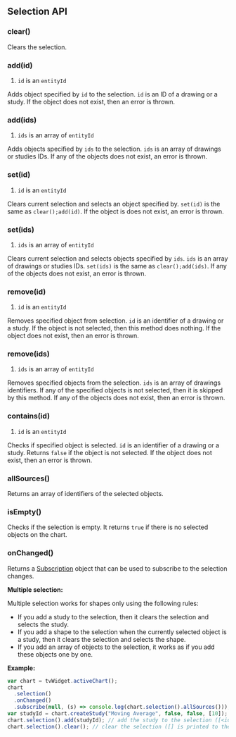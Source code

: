 ## Selection API

### clear()

Clears the selection.

### add(id)

1. `id` is an `entityId`

Adds object specified by `id` to the selection. `id` is an ID of a drawing or a study. If the object does not exist, then an error is thrown.

### add(ids)

1. `ids` is an array of `entityId`

Adds objects specified by `ids` to the selection. `ids` is an array of drawings or studies IDs. If any of the objects does not exist, an error is thrown.

### set(id)

1. `id` is an `entityId`

Clears current selection and selects an object specified by. `set(id)` is the same as `clear();add(id)`. If the object is does not exist, an error is thrown.

### set(ids)

1. `ids` is an array of `entityId`

Clears current selection and selects objects specified by `ids`. `ids` is an array of drawings or studies IDs. `set(ids)` is the same as `clear();add(ids)`. If any of the objects does not exist, an error is thrown.

### remove(id)

1. `id` is an `entityId`

Removes specified object from selection. `id` is an identifier of a drawing or a study. If the object is not selected, then this method does nothing. If the object does not exist, then an error is thrown.

### remove(ids)

1. `ids` is an array of `entityId`

Removes specified objects from the selection. `ids` is an array of drawings identifiers. If any of the specified objects is not selected, then it is skipped by this method. If any of the objects does not exist, then an error is thrown.

### contains(id)

1. `id` is an `entityId`

Checks if specified object is selected. `id` is an identifier of a drawing or a study. Returns `false` if the object is not selected. If the object does not exist, then an error is thrown.

### allSources()

Returns an array of identifiers of the selected objects.

### isEmpty()

Checks if the selection is empty. It returns `true` if there is no selected objects on the chart.

### onChanged()

Returns a [Subscription](https://github.com/Abolfazl2647/Charts/blob/main/Subscription.md) object that can be used to subscribe to the selection changes.

**Multiple selection:**

Multiple selection works for shapes only using the following rules:

- If you add a study to the selection, then it clears the selection and selects the study.
- If you add a shape to the selection when the currently selected object is a study, then it clears the selection and selects the shape.
- If you add an array of objects to the selection, it works as if you add these objects one by one.

**Example:**

```javascript
var chart = tvWidget.activeChart();
chart
  .selection()
  .onChanged()
  .subscribe(null, (s) => console.log(chart.selection().allSources())); // it will print all selection changes to the console
var studyId = chart.createStudy("Moving Average", false, false, [10]); // create a study and save its id
chart.selection().add(studyId); // add the study to the selection ([<id>] is printed to the console)
chart.selection().clear(); // clear the selection ([] is printed to the console)
```
